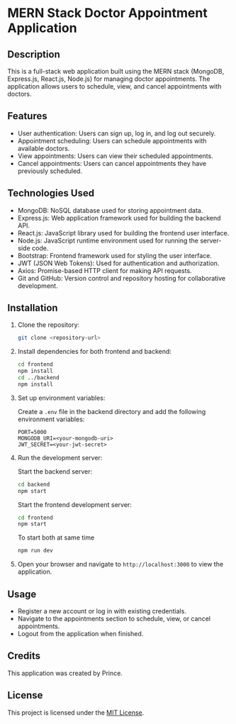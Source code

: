 

# MERN Stack Doctor Appointment Application

## Description

This is a full-stack web application built using the MERN stack (MongoDB, Express.js, React.js, Node.js) for managing doctor appointments. The application allows users to schedule, view, and cancel appointments with doctors.

## Features

- User authentication: Users can sign up, log in, and log out securely.
- Appointment scheduling: Users can schedule appointments with available doctors.
- View appointments: Users can view their scheduled appointments.
- Cancel appointments: Users can cancel appointments they have previously scheduled.

## Technologies Used

- MongoDB: NoSQL database used for storing appointment data.
- Express.js: Web application framework used for building the backend API.
- React.js: JavaScript library used for building the frontend user interface.
- Node.js: JavaScript runtime environment used for running the server-side code.
- Bootstrap: Frontend framework used for styling the user interface.
- JWT (JSON Web Tokens): Used for authentication and authorization.
- Axios: Promise-based HTTP client for making API requests.
- Git and GitHub: Version control and repository hosting for collaborative development.

## Installation

1. Clone the repository:

   ```bash
   git clone <repository-url>
   ```

2. Install dependencies for both frontend and backend:

   ```bash
   cd frontend
   npm install
   cd ../backend
   npm install
   ```

3. Set up environment variables:
   
   Create a `.env` file in the backend directory and add the following environment variables:

   ```plaintext
   PORT=5000
   MONGODB_URI=<your-mongodb-uri>
   JWT_SECRET=<your-jwt-secret>
   ```

4. Run the development server:

   Start the backend server:

   ```bash
   cd backend
   npm start
   ```

   Start the frontend development server:

   ```bash
   cd frontend
   npm start
   ```
     To start both at same time
   ```bash
   npm run dev 
   ```
   
6. Open your browser and navigate to `http://localhost:3000` to view the application.

## Usage

- Register a new account or log in with existing credentials.
- Navigate to the appointments section to schedule, view, or cancel appointments.
- Logout from the application when finished.

## Credits

This application was created by Prince.

## License

This project is licensed under the [MIT License](https://opensource.org/licenses/MIT).

